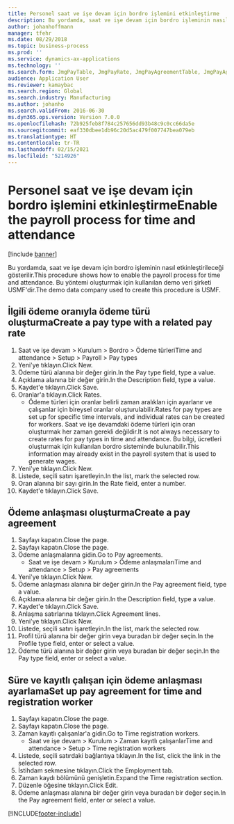 ```yaml
---
title: Personel saat ve işe devam için bordro işlemini etkinleştirme
description: Bu yordamda, saat ve işe devam için bordro işleminin nasıl etkinleştirileceği gösterilir.
author: johanhoffmann
manager: tfehr
ms.date: 08/29/2018
ms.topic: business-process
ms.prod: ''
ms.service: dynamics-ax-applications
ms.technology: ''
ms.search.form: JmgPayTable, JmgPayRate, JmgPayAgreementTable, JmgPayAgreementLine, HcmWorker
audience: Application User
ms.reviewer: kamaybac
ms.search.region: Global
ms.search.industry: Manufacturing
ms.author: johanho
ms.search.validFrom: 2016-06-30
ms.dyn365.ops.version: Version 7.0.0
ms.openlocfilehash: 72b925feb8f784c257656dd93b48c9c0cc66da5e
ms.sourcegitcommit: eaf330dbee1db96c20d5ac479f007747bea079eb
ms.translationtype: HT
ms.contentlocale: tr-TR
ms.lasthandoff: 02/15/2021
ms.locfileid: "5214926"
---
```

# <a name="enable-the-payroll-process-for-time-and-attendance"></a><span data-ttu-id="88ae9-103">Personel saat ve işe devam için bordro işlemini etkinleştirme</span><span class="sxs-lookup"><span data-stu-id="88ae9-103">Enable the payroll process for time and attendance</span></span>

[!include [banner](../../includes/banner.md)]

<span data-ttu-id="88ae9-104">Bu yordamda, saat ve işe devam için bordro işleminin nasıl etkinleştirileceği gösterilir.</span><span class="sxs-lookup"><span data-stu-id="88ae9-104">This procedure shows how to enable the payroll process for time and attendance.</span></span> <span data-ttu-id="88ae9-105">Bu yöntemi oluşturmak için kullanılan demo veri şirketi USMF'dir.</span><span class="sxs-lookup"><span data-stu-id="88ae9-105">The demo data company used to create this procedure is USMF.</span></span>


## <a name="create-a-pay-type-with-a-related-pay-rate"></a><span data-ttu-id="88ae9-106">İlgili ödeme oranıyla ödeme türü oluşturma</span><span class="sxs-lookup"><span data-stu-id="88ae9-106">Create a pay type with a related pay rate</span></span>
1. <span data-ttu-id="88ae9-107">Saat ve işe devam > Kurulum > Bordro > Ödeme türleri</span><span class="sxs-lookup"><span data-stu-id="88ae9-107">Time and attendance > Setup > Payroll > Pay types</span></span>
2. <span data-ttu-id="88ae9-108">Yeni'ye tıklayın.</span><span class="sxs-lookup"><span data-stu-id="88ae9-108">Click New.</span></span>
3. <span data-ttu-id="88ae9-109">Ödeme türü alanına bir değer girin.</span><span class="sxs-lookup"><span data-stu-id="88ae9-109">In the Pay type field, type a value.</span></span>
4. <span data-ttu-id="88ae9-110">Açıklama alanına bir değer girin.</span><span class="sxs-lookup"><span data-stu-id="88ae9-110">In the Description field, type a value.</span></span>
5. <span data-ttu-id="88ae9-111">Kaydet'e tıklayın.</span><span class="sxs-lookup"><span data-stu-id="88ae9-111">Click Save.</span></span>
6. <span data-ttu-id="88ae9-112">Oranlar'a tıklayın.</span><span class="sxs-lookup"><span data-stu-id="88ae9-112">Click Rates.</span></span>
    * <span data-ttu-id="88ae9-113">Ödeme türleri için oranlar belirli zaman aralıkları için ayarlanır ve çalışanlar için bireysel oranlar oluşturulabilir.</span><span class="sxs-lookup"><span data-stu-id="88ae9-113">Rates for pay types are set up for specific time intervals, and individual rates can be created for workers.</span></span> <span data-ttu-id="88ae9-114">Saat ve işe devamdaki ödeme türleri için oran oluşturmak her zaman gerekli değildir.</span><span class="sxs-lookup"><span data-stu-id="88ae9-114">It is not always necessary to create rates for pay types in time and attendance.</span></span> <span data-ttu-id="88ae9-115">Bu bilgi, ücretleri oluşturmak için kullanılan bordro sisteminde bulunabilir.</span><span class="sxs-lookup"><span data-stu-id="88ae9-115">This information may already exist in the payroll system that is used to generate wages.</span></span>  
7. <span data-ttu-id="88ae9-116">Yeni'ye tıklayın.</span><span class="sxs-lookup"><span data-stu-id="88ae9-116">Click New.</span></span>
8. <span data-ttu-id="88ae9-117">Listede, seçili satırı işaretleyin.</span><span class="sxs-lookup"><span data-stu-id="88ae9-117">In the list, mark the selected row.</span></span>
9. <span data-ttu-id="88ae9-118">Oran alanına bir sayı girin.</span><span class="sxs-lookup"><span data-stu-id="88ae9-118">In the Rate field, enter a number.</span></span>
10. <span data-ttu-id="88ae9-119">Kaydet'e tıklayın.</span><span class="sxs-lookup"><span data-stu-id="88ae9-119">Click Save.</span></span>

## <a name="create-a-pay-agreement"></a><span data-ttu-id="88ae9-120">Ödeme anlaşması oluşturma</span><span class="sxs-lookup"><span data-stu-id="88ae9-120">Create a pay agreement</span></span>
1. <span data-ttu-id="88ae9-121">Sayfayı kapatın.</span><span class="sxs-lookup"><span data-stu-id="88ae9-121">Close the page.</span></span>
2. <span data-ttu-id="88ae9-122">Sayfayı kapatın.</span><span class="sxs-lookup"><span data-stu-id="88ae9-122">Close the page.</span></span>
3. <span data-ttu-id="88ae9-123">Ödeme anlaşmalarına gidin.</span><span class="sxs-lookup"><span data-stu-id="88ae9-123">Go to Pay agreements.</span></span>
    * <span data-ttu-id="88ae9-124">Saat ve işe devam > Kurulum > Ödeme anlaşmaları</span><span class="sxs-lookup"><span data-stu-id="88ae9-124">Time and attendance > Setup > Pay agreements</span></span>  
4. <span data-ttu-id="88ae9-125">Yeni'ye tıklayın.</span><span class="sxs-lookup"><span data-stu-id="88ae9-125">Click New.</span></span>
5. <span data-ttu-id="88ae9-126">Ödeme anlaşması alanına bir değer girin.</span><span class="sxs-lookup"><span data-stu-id="88ae9-126">In the Pay agreement field, type a value.</span></span>
6. <span data-ttu-id="88ae9-127">Açıklama alanına bir değer girin.</span><span class="sxs-lookup"><span data-stu-id="88ae9-127">In the Description field, type a value.</span></span>
7. <span data-ttu-id="88ae9-128">Kaydet'e tıklayın.</span><span class="sxs-lookup"><span data-stu-id="88ae9-128">Click Save.</span></span>
8. <span data-ttu-id="88ae9-129">Anlaşma satırlarına tıklayın.</span><span class="sxs-lookup"><span data-stu-id="88ae9-129">Click Agreement lines.</span></span>
9. <span data-ttu-id="88ae9-130">Yeni'ye tıklayın.</span><span class="sxs-lookup"><span data-stu-id="88ae9-130">Click New.</span></span>
10. <span data-ttu-id="88ae9-131">Listede, seçili satırı işaretleyin.</span><span class="sxs-lookup"><span data-stu-id="88ae9-131">In the list, mark the selected row.</span></span>
11. <span data-ttu-id="88ae9-132">Profil türü alanına bir değer girin veya buradan bir değer seçin.</span><span class="sxs-lookup"><span data-stu-id="88ae9-132">In the Profile type field, enter or select a value.</span></span>
12. <span data-ttu-id="88ae9-133">Ödeme türü alanına bir değer girin veya buradan bir değer seçin.</span><span class="sxs-lookup"><span data-stu-id="88ae9-133">In the Pay type field, enter or select a value.</span></span>

## <a name="set-up-pay-agreement-for-time-and-registration-worker"></a><span data-ttu-id="88ae9-134">Süre ve kayıtlı çalışan için ödeme anlaşması ayarlama</span><span class="sxs-lookup"><span data-stu-id="88ae9-134">Set up pay agreement for time and registration worker</span></span>
1. <span data-ttu-id="88ae9-135">Sayfayı kapatın.</span><span class="sxs-lookup"><span data-stu-id="88ae9-135">Close the page.</span></span>
2. <span data-ttu-id="88ae9-136">Sayfayı kapatın.</span><span class="sxs-lookup"><span data-stu-id="88ae9-136">Close the page.</span></span>
3. <span data-ttu-id="88ae9-137">Zaman kayıtlı çalışanlar'a gidin.</span><span class="sxs-lookup"><span data-stu-id="88ae9-137">Go to Time registration workers.</span></span>
    * <span data-ttu-id="88ae9-138">Saat ve işe devam > Kurulum > Zaman kayıtlı çalışanlar</span><span class="sxs-lookup"><span data-stu-id="88ae9-138">Time and attendance > Setup > Time registration workers</span></span>  
4. <span data-ttu-id="88ae9-139">Listede, seçili satırdaki bağlantıya tıklayın.</span><span class="sxs-lookup"><span data-stu-id="88ae9-139">In the list, click the link in the selected row.</span></span>
5. <span data-ttu-id="88ae9-140">İstihdam sekmesine tıklayın.</span><span class="sxs-lookup"><span data-stu-id="88ae9-140">Click the Employment tab.</span></span>
6. <span data-ttu-id="88ae9-141">Zaman kaydı bölümünü genişletin.</span><span class="sxs-lookup"><span data-stu-id="88ae9-141">Expand the Time registration section.</span></span>
7. <span data-ttu-id="88ae9-142">Düzenle öğesine tıklayın.</span><span class="sxs-lookup"><span data-stu-id="88ae9-142">Click Edit.</span></span>
8. <span data-ttu-id="88ae9-143">Ödeme anlaşması alanına bir değer girin veya buradan bir değer seçin.</span><span class="sxs-lookup"><span data-stu-id="88ae9-143">In the Pay agreement field, enter or select a value.</span></span>



[!INCLUDE[footer-include](../../../includes/footer-banner.md)]